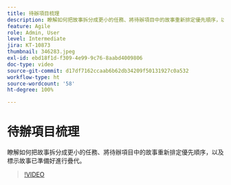 ```yaml
---
title: 待辦項目梳理
description: 瞭解如何把故事拆分成更小的任務、將待辦項目中的故事重新排定優先順序，以及標示故事已準備好進行疊代。
feature: Agile
role: Admin, User
level: Intermediate
jira: KT-10873
thumbnail: 346283.jpeg
exl-id: ebd18f1d-f309-4e99-9c76-8aabd4009806
doc-type: video
source-git-commit: d17df7162ccaab6b62db34209f50131927c0a532
workflow-type: ht
source-wordcount: '58'
ht-degree: 100%

---
```


# 待辦項目梳理

瞭解如何把故事拆分成更小的任務、將待辦項目中的故事重新排定優先順序，以及標示故事已準備好進行疊代。

>[!VIDEO](https://video.tv.adobe.com/v/3428937/?quality=12&learn=on&enablevpops&captions=chi_hant)
